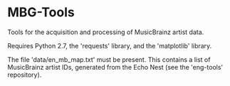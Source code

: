 # MBG-Tools

Tools for the acquisition and processing of MusicBrainz artist data. 

Requires Python 2.7, the 'requests' library, and the 'matplotlib' library. 

The file 'data/en_mb_map.txt' must be present. 
This contains a list of MusicBrainz artist IDs, generated from the Echo Nest (see the 'eng-tools' repository).
